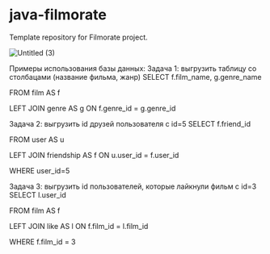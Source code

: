 # java-filmorate
Template repository for Filmorate project.

![Untitled (3)](https://user-images.githubusercontent.com/108333044/211214573-097e2d14-8fd6-4e0b-ac22-91c68899e30d.png)


Примеры использования базы данных:
Задача 1: выгрузить таблицу со столбацами (название фильма, жанр)
SELECT f.film_name, g.genre_name

FROM film AS f

LEFT JOIN genre AS g ON f.genre_id = g.genre_id

Задача 2: выгрузить id друзей пользователя с id=5
SELECT f.friend_id

FROM user AS u

LEFT JOIN friendship AS f ON u.user_id = f.user_id

WHERE user_id=5

Задача 3: выгрузить id пользователей, которые лайкнули фильм с id=3
SELECT l.user_id

FROM film AS f

LEFT JOIN like AS l ON f.film_id = l.film_id

WHERE f.film_id = 3
